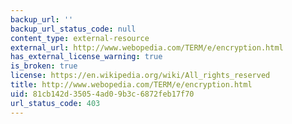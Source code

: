 ```yaml
---
backup_url: ''
backup_url_status_code: null
content_type: external-resource
external_url: http://www.webopedia.com/TERM/e/encryption.html
has_external_license_warning: true
is_broken: true
license: https://en.wikipedia.org/wiki/All_rights_reserved
title: http://www.webopedia.com/TERM/e/encryption.html
uid: 81cb142d-3505-4ad0-9b3c-6872feb17f70
url_status_code: 403
---
```


